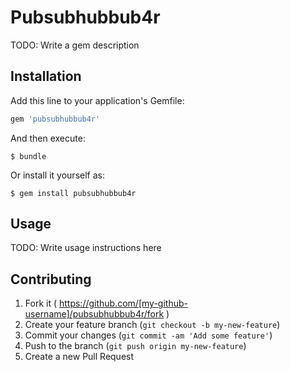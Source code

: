 # Pubsubhubbub4r

TODO: Write a gem description

## Installation

Add this line to your application's Gemfile:

```ruby
gem 'pubsubhubbub4r'
```

And then execute:

    $ bundle

Or install it yourself as:

    $ gem install pubsubhubbub4r

## Usage

TODO: Write usage instructions here

## Contributing

1. Fork it ( https://github.com/[my-github-username]/pubsubhubbub4r/fork )
2. Create your feature branch (`git checkout -b my-new-feature`)
3. Commit your changes (`git commit -am 'Add some feature'`)
4. Push to the branch (`git push origin my-new-feature`)
5. Create a new Pull Request
